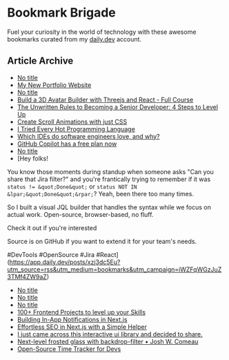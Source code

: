 # Bookmark Brigade
Fuel your curiosity in the world of technology with these awesome bookmarks curated from my [daily.dev](https://app.daily.dev/Anmol-Baranwal) account.

## Article Archive

<!-- DAILY-DEV-BOOKMARKS:START -->
- [No title](https://app.daily.dev/posts/6juKKMHv0?utm_source=rss&utm_medium=bookmarks&utm_campaign=iWZFqWGzJuZ3TMf4ZW9aZ)
- [My New Portfolio Website](https://app.daily.dev/posts/LVr8yKAqQ?utm_source=rss&utm_medium=bookmarks&utm_campaign=iWZFqWGzJuZ3TMf4ZW9aZ)
- [No title](https://app.daily.dev/posts/T23AUq79b?utm_source=rss&utm_medium=bookmarks&utm_campaign=iWZFqWGzJuZ3TMf4ZW9aZ)
- [Build a 3D Avatar Builder with Threejs and React - Full Course](https://app.daily.dev/posts/XsL9emjis?utm_source=rss&utm_medium=bookmarks&utm_campaign=iWZFqWGzJuZ3TMf4ZW9aZ)
- [The Unwritten Rules to Becoming a Senior Developer: 4 Steps to Level Up](https://app.daily.dev/posts/lLDYGZgQH?utm_source=rss&utm_medium=bookmarks&utm_campaign=iWZFqWGzJuZ3TMf4ZW9aZ)
- [Create Scroll Animations with just CSS](https://app.daily.dev/posts/A8RwYXnzi?utm_source=rss&utm_medium=bookmarks&utm_campaign=iWZFqWGzJuZ3TMf4ZW9aZ)
- [I Tried Every Hot Programming Language](https://app.daily.dev/posts/QyTSkpHAZ?utm_source=rss&utm_medium=bookmarks&utm_campaign=iWZFqWGzJuZ3TMf4ZW9aZ)
- [Which IDEs do software engineers love, and why?](https://app.daily.dev/posts/wcwnknQ5c?utm_source=rss&utm_medium=bookmarks&utm_campaign=iWZFqWGzJuZ3TMf4ZW9aZ)
- [GitHub Copilot has a free plan now](https://app.daily.dev/posts/qGFHtIW2j?utm_source=rss&utm_medium=bookmarks&utm_campaign=iWZFqWGzJuZ3TMf4ZW9aZ)
- [No title](https://app.daily.dev/posts/3Js3sNNI8?utm_source=rss&utm_medium=bookmarks&utm_campaign=iWZFqWGzJuZ3TMf4ZW9aZ)
- [Hey folks! 

You know those moments during standup when someone asks &quot;Can you share that Jira filter?&quot; and you&#39;re frantically trying to remember if it was `status != &quot;Done&quot;` or `status NOT IN &lpar;&quot;Done&quot;&rpar;`? Yeah, been there too many times.

So I built a visual JQL builder that handles the syntax while we focus on actual work. Open-source, browser-based, no fluff. 

Check it out if you&#39;re interested

Source is on GitHub if you want to extend it for your team&#39;s needs.

#DevTools #OpenSource #Jira #React](https://app.daily.dev/posts/xzj3dc5Eu?utm_source=rss&utm_medium=bookmarks&utm_campaign=iWZFqWGzJuZ3TMf4ZW9aZ)
- [No title](https://app.daily.dev/posts/9f2aJsRO2?utm_source=rss&utm_medium=bookmarks&utm_campaign=iWZFqWGzJuZ3TMf4ZW9aZ)
- [No title](https://app.daily.dev/posts/G7dHaZNEp?utm_source=rss&utm_medium=bookmarks&utm_campaign=iWZFqWGzJuZ3TMf4ZW9aZ)
- [No title](https://app.daily.dev/posts/1l3Z5WIQ3?utm_source=rss&utm_medium=bookmarks&utm_campaign=iWZFqWGzJuZ3TMf4ZW9aZ)
- [100+ Frontend Projects to level up your Skills](https://app.daily.dev/posts/NGK490kaR?utm_source=rss&utm_medium=bookmarks&utm_campaign=iWZFqWGzJuZ3TMf4ZW9aZ)
- [Building In-App Notifications in Next.js](https://app.daily.dev/posts/aybR6mzsU?utm_source=rss&utm_medium=bookmarks&utm_campaign=iWZFqWGzJuZ3TMf4ZW9aZ)
- [Effortless SEO in Next.js with a Simple Helper](https://app.daily.dev/posts/s6hHOMs8L?utm_source=rss&utm_medium=bookmarks&utm_campaign=iWZFqWGzJuZ3TMf4ZW9aZ)
- [I just came across this interactive ui library and decided to share.](https://app.daily.dev/posts/z8sCgN3g9?utm_source=rss&utm_medium=bookmarks&utm_campaign=iWZFqWGzJuZ3TMf4ZW9aZ)
- [Next-level frosted glass with backdrop-filter • Josh W. Comeau](https://app.daily.dev/posts/eogX8ihMI?utm_source=rss&utm_medium=bookmarks&utm_campaign=iWZFqWGzJuZ3TMf4ZW9aZ)
- [Open-Source Time Tracker for Devs](https://app.daily.dev/posts/Cl1bjOKI5?utm_source=rss&utm_medium=bookmarks&utm_campaign=iWZFqWGzJuZ3TMf4ZW9aZ)
<!-- DAILY-DEV-BOOKMARKS:END -->
